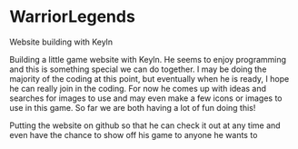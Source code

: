 # WarriorLegends
Website building with Keyln

Building a little game website with Keyln. He seems to enjoy programming and this is something special we can do together. I may be doing the majority of the coding at this point, but eventually when he is ready, I hope he can really join in the coding. For now he comes up with ideas and searches for images to use and may even make a few icons or images to use in this game. So far we are both having a lot of fun doing this!

Putting the website on github so that he can check it out at any time and even have the chance to show off his game to anyone he wants to

